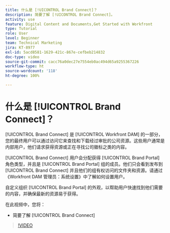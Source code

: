 ```yaml
---
title: 什么是 [!UICONTROL Brand Connect]？
description: 简要了解 [!UICONTROL Brand Connect]。
activity: use
feature: Digital Content and Documents,Get Started with Workfront
type: Tutorial
role: User
level: Beginner
team: Technical Marketing
jira: KT-8977
exl-id: 5acd8581-1629-421c-867e-cefbeb214832
doc-type: video
source-git-commit: cacc76a0dec27e7554eb0ac494d65a9255367226
workflow-type: ht
source-wordcount: '118'
ht-degree: 100%

---
```


# 什么是 [!UICONTROL Brand Connect]？

[!UICONTROL Brand Connect] 是 [!UICONTROL Workfront DAM] 的一部分，您的最终用户可以通过访问它来查找和下载经过审批的公司资源。这些用户通常是内部用户，他们请求获得资源或正在寻找公司徽标之类的内容。

[!UICONTROL Brand Connect] 用户会分配获得 [!UICONTROL Brand Portal] 角色类型，并且是 [!UICONTROL Brand Portal] 组的成员。他们只会看到发布到 [!UICONTROL Brand Connect] 并且他们的组有权访问的文件夹和资源。请通过《Workfront DAM 管理员：系统设置》中了解如何设置用户。

<!-- Need the cross-reference link to other LP, mentioned above -->

自定义组织 [!UICONTROL Brand Portal] 的外观，以帮助用户快速找到他们需要的内容，并确保最新的资源易于获得。

在此视频中，您将：

* 简要了解 [!UICONTROL Brand Connect]

>[!VIDEO](https://video.tv.adobe.com/v/335240/?quality=12&learn=on)

<!-- Learn more graphic and link to article, below
* Workfront DAM within Workfront
 -->

